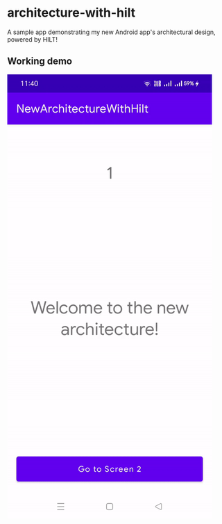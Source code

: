 # architecture-with-hilt

A sample app demonstrating my new Android app's architectural design, powered by HILT!

## Working demo

![Working demo of app in this repository](NewArchitectureWithHilt_Demo.gif)
